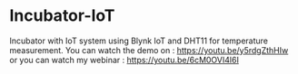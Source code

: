 # Incubator-IoT
Incubator with IoT system using Blynk IoT and DHT11 for temperature measurement.
You can watch the demo on : https://youtu.be/y5rdgZthHIw
or you can watch my webinar : https://youtu.be/6cM0OVI4l6I
